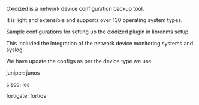 Oxidized is a network device configuration backup tool.

It is light and extensible and supports over 130 operating system types.

Sample configurations for setting up the oxidized plugin in librenms setup.

This included the integration of the network device monitoring systems and syslog.

We have update the configs as per the device type we use.

juniper: junos

cisco: ios

fortigate: fortios


